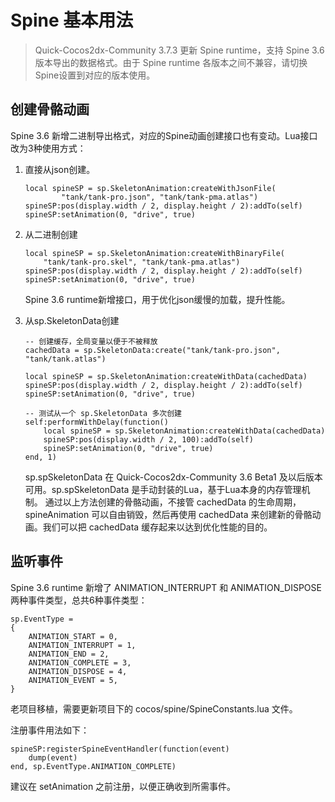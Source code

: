 # Spine 基本用法

> Quick-Cocos2dx-Community 3.7.3 更新 Spine runtime，支持 Spine 3.6 版本导出的数据格式。由于 Spine runtime 各版本之间不兼容，请切换Spine设置到对应的版本使用。

## 创建骨骼动画

Spine 3.6 新增二进制导出格式，对应的Spine动画创建接口也有变动。Lua接口改为3种使用方式：

1. 直接从json创建。

	```
	local spineSP = sp.SkeletonAnimation:createWithJsonFile(
			"tank/tank-pro.json", "tank/tank-pma.atlas")
	spineSP:pos(display.width / 2, display.height / 2):addTo(self)
	spineSP:setAnimation(0, "drive", true)
	```

2. 从二进制创建

	```
	local spineSP = sp.SkeletonAnimation:createWithBinaryFile(
		"tank/tank-pro.skel", "tank/tank-pma.atlas")
	spineSP:pos(display.width / 2, display.height / 2):addTo(self)
	spineSP:setAnimation(0, "drive", true)
	```
	
	Spine 3.6 runtime新增接口，用于优化json缓慢的加载，提升性能。
3. 从sp.SkeletonData创建

	```
	-- 创建缓存，全局变量以便于不被释放
	cachedData = sp.SkeletonData:create("tank/tank-pro.json", "tank/tank.atlas")

	local spineSP = sp.SkeletonAnimation:createWithData(cachedData)
	spineSP:pos(display.width / 2, display.height / 2):addTo(self)
	spineSP:setAnimation(0, "drive", true)

	-- 测试从一个 sp.SkeletonData 多次创建
	self:performWithDelay(function()
		local spineSP = sp.SkeletonAnimation:createWithData(cachedData)
		spineSP:pos(display.width / 2, 100):addTo(self)
		spineSP:setAnimation(0, "drive", true)
	end, 1)
	```

	sp.spSkeletonData 在 Quick-Cocos2dx-Community 3.6 Beta1 及以后版本可用。sp.spSkeletonData 是手动封装的Lua，基于Lua本身的内存管理机制。
通过以上方法创建的骨骼动画，不接管 cachedData 的生命周期，spineAnimation 可以自由销毁，然后再使用 cachedData 来创建新的骨骼动画。我们可以把 cachedData 缓存起来以达到优化性能的目的。

## 监听事件

Spine 3.6 runtime 新增了 ANIMATION_INTERRUPT 和 ANIMATION_DISPOSE 两种事件类型，总共6种事件类型：

```
sp.EventType =
{
    ANIMATION_START = 0,
    ANIMATION_INTERRUPT = 1,
    ANIMATION_END = 2,
    ANIMATION_COMPLETE = 3,
    ANIMATION_DISPOSE = 4,
    ANIMATION_EVENT = 5,
}
```

老项目移植，需要更新项目下的 cocos/spine/SpineConstants.lua 文件。

注册事件用法如下：

```
spineSP:registerSpineEventHandler(function(event)
	dump(event)
end, sp.EventType.ANIMATION_COMPLETE)
```

建议在 setAnimation 之前注册，以便正确收到所需事件。